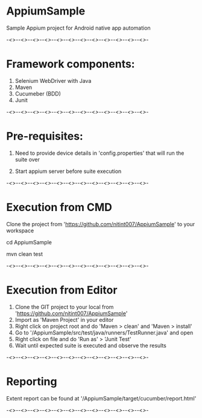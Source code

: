 # AppiumSample

Sample Appium project for Android native app automation

-*<*>*--*<*>*--*<*>*--*<*>*--*<*>*--*<*>*--*<*>*--*<*>*--*<*>*--*<*>*--*<*>*--*<*>*-

# Framework components:

1. Selenium WebDriver with Java
2. Maven
2. Cucumeber (BDD)
3. Junit

-*<*>*--*<*>*--*<*>*--*<*>*--*<*>*--*<*>*--*<*>*--*<*>*--*<*>*--*<*>*--*<*>*--*<*>*-

# Pre-requisites:

1. Need to provide device details in 'config.properties' that will run the suite over

2. Start appium server before suite execution

-*<*>*--*<*>*--*<*>*--*<*>*--*<*>*--*<*>*--*<*>*--*<*>*--*<*>*--*<*>*--*<*>*--*<*>*-

# Execution from CMD

Clone the project from 'https://github.com/nitint007/AppiumSample' to your workspace

cd AppiumSample

mvn clean test

-*<*>*--*<*>*--*<*>*--*<*>*--*<*>*--*<*>*--*<*>*--*<*>*--*<*>*--*<*>*--*<*>*--*<*>*-

# Execution from Editor

1. Clone the GIT project to your local from 'https://github.com/nitint007/AppiumSample'
2. Import as 'Maven Project' in your editor
3. Right click on project root and do 'Maven > clean' and 'Maven > install'
4. Go to '/AppiumSample/src/test/java/runners/TestRunner.java' and open
5. Right click on file and do 'Run as' > 'Junit Test'
6. Wait until expected suite is executed and observe the results

-*<*>*--*<*>*--*<*>*--*<*>*--*<*>*--*<*>*--*<*>*--*<*>*--*<*>*--*<*>*--*<*>*--*<*>*-

# Reporting

Extent report can be found at '/AppiumSample/target/cucumber/report.html'

-*<*>*--*<*>*--*<*>*--*<*>*--*<*>*--*<*>*--*<*>*--*<*>*--*<*>*--*<*>*--*<*>*--*<*>*-
